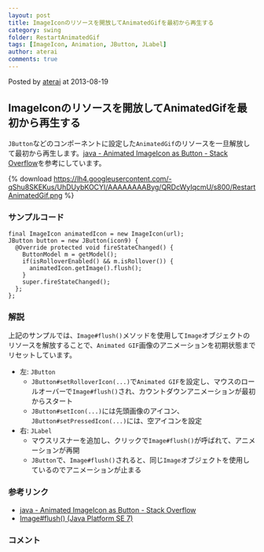 ```yaml
---
layout: post
title: ImageIconのリソースを開放してAnimatedGifを最初から再生する
category: swing
folder: RestartAnimatedGif
tags: [ImageIcon, Animation, JButton, JLabel]
author: aterai
comments: true
---
```


Posted by [aterai](http://terai.xrea.jp/aterai.html) at 2013-08-19

## ImageIconのリソースを開放してAnimatedGifを最初から再生する
`JButton`などのコンポーネントに設定した`AnimatedGif`のリソースを一旦解放して最初から再生します。[java - Animated ImageIcon as Button - Stack Overflow](http://stackoverflow.com/questions/18270701/animated-imageicon-as-button)を参考にしています。


{% download https://lh4.googleusercontent.com/-qShu8SKEKus/UhDUybKOCYI/AAAAAAAAByg/QRDcWyIqcmU/s800/RestartAnimatedGif.png %}

### サンプルコード
<pre class="prettyprint"><code>final ImageIcon animatedIcon = new ImageIcon(url);
JButton button = new JButton(icon9) {
  @Override protected void fireStateChanged() {
    ButtonModel m = getModel();
    if(isRolloverEnabled() &amp;&amp; m.isRollover()) {
      animatedIcon.getImage().flush();
    }
    super.fireStateChanged();
  };
};
</code></pre>

### 解説
上記のサンプルでは、`Image#flush()`メソッドを使用して`Image`オブジェクトのリソースを解放することで、`Animated GIF`画像のアニメーションを初期状態までリセットしています。

- 左: `JButton`
    - `JButton#setRolloverIcon(...)`で`Animated GIF`を設定し、マウスのロールオーバーで`Image#flush()`され、カウントダウンアニメーションが最初からスタート
    - `JButton#setIcon(...)`には先頭画像のアイコン、`JButton#setPressedIcon(...)`には、空アイコンを設定
- 右: `JLabel`
    - マウスリスナーを追加し、クリックで`Image#flush()`が呼ばれて、アニメーションが再開
    - `JButton`で、`Image#flush()`されると、同じ`Image`オブジェクトを使用しているのでアニメーションが止まる

<!-- dummy comment line for breaking list -->

### 参考リンク
- [java - Animated ImageIcon as Button - Stack Overflow](http://stackoverflow.com/questions/18270701/animated-imageicon-as-button)
- [Image#flush() (Java Platform SE 7)](http://docs.oracle.com/javase/jp/7/api/java/awt/Image.html#flush%28%29)

<!-- dummy comment line for breaking list -->

### コメント
